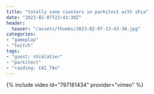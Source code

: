 ```yaml
---
title: "totally sane coasters in parkitect with shia"
date: "2023-02-07T23:43:30Z"
header:
  teaser: "/assets/thumbs/2023-02-07-23-43-30.jpg"
categories:
- "gameplay"
- "twitch"
tags:
- "guest: shialatier"
- "parkitect"
- "raiding: CAI_TAn"
---
```

{% include video id="797181434" provider="vimeo" %}
